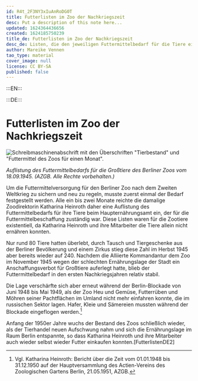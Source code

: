 ```yaml
---
id: R4t_2F3NY3xIuAnRoDG0T
title: Futterlisten im Zoo der Nachkriegszeit
desc: Put a description of this note here...
updated: 1624364436656
created: 1624185750239
title_de: Futterlisten im Zoo der Nachkriegszeit
desc_de: Listen, die den jeweiligen Futtermittelbedarf für die Tiere eines Zoos zusammenfassen, sind nicht nur Teil der täglichen Routine eines Zoos. Sie können zugleich Einblicke in die Geschichte zoologischer Gärten geben, in die Entwicklung von Tierbeständen in die Konjunkturen und Krisenzeiten und . 
author: Mareike Vennen
tao_type: material
cover_image: null
license: CC BY-SA
published: false
---
```



:::EN:::


:::DE:::

# Futterlisten im Zoo der Nachkriegszeit

![Schreibmaschinenabschrift mit den Überschriften "Tierbestand" und "Futtermittel des Zoos für einen Monat".](/images/mv/Futtermittelbedarf.jpg)
 
_Auflistung des Futtermittelbedarfs für die Großtiere des Berliner Zoos vom 18.09.1945. (AZGB. Alle Rechte vorbehalten.)_

Um die Futtermittelversorgung für den Berliner Zoo nach dem Zweiten Weltkrieg zu sichern und neu zu regeln, musste zuerst einmal der Bedarf festgestellt werden. Alle ein bis zwei Monate reichte die damalige Zoodirektorin Katharina Heinroth daher eine Auflistung des Futtermittelbedarfs für ihre Tiere beim Haupternährungsamt ein, der für die Futtermittelbeschaffung zuständig war. Diese Listen waren für die Zootiere existentiell, da Katharina Heinroth und ihre Mitarbeiter die Tiere allein nicht ernähren konnten. 

Nur rund 80 Tiere hatten überlebt, durch Tausch und Tiergeschenke aus der Berliner Bevölkerung und einem Zirkus stieg diese Zahl im Herbst 1945 aber bereits wieder auf 240. Nachdem die Alliierte Kommandantur dem Zoo im November 1945 wegen der schlechten Ernährungslage der Stadt ein Anschaffungsverbot für Großtiere auferlegt hatte, blieb der Futtermittelbedarf in den ersten Nachkriegsjahren relativ stabil. 

Die Lage verschärfte sich aber erneut während der Berlin-Blockade von Juni 1948 bis Mai 1949, als der Zoo Heu und Gemüse, Futterrüben und Möhren seiner Pachtflächen im Umland nicht mehr einfahren konnte, die im russischen Sektor lagen. Hafer, Kleie und Sämereien mussten während der Blockade eingeflogen werden.[^FutterlistenDE1]

Anfang der 1950er Jahre wuchs der Bestand des Zoos schließlich wieder, als der Tierhandel neuen Aufschwung nahm und sich die Ernährungslage im Raum Berlin entspannte, so dass Katharina Heinroth und ihre Mitarbeiter auch wieder selbst wieder Futter einkaufen konnten.[FutterlistenDE2]

[^FutterlistenDE1]: Vgl. Katharina Heinroth: Bericht über die Zeit vom 01.01.1948 bis 31.12.1950 auf der Hauptversammlung des Actien-Vereins des Zoologischen Gartens Berlin, 21.05.1951, AZGB. 

[^FutterlistenDE2]: Vgl. K. Heinroth an U. Bergman, 07.03.1950, AZGB N 4/12. 
